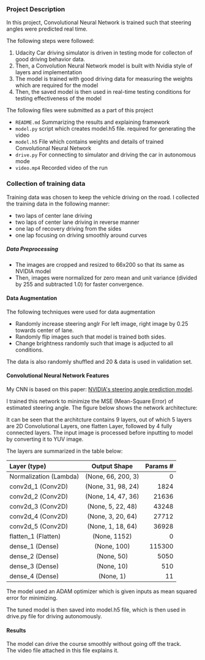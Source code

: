 ### Project Description

In this project, Convolutional Neural Network is trained such that steering angles were predicted real time.

The following steps were followed:

1. Udacity Car driving simulator is driven in testing mode for collecton of good driving behavior data.
2. Then, a Convolution Neural Network model is built with Nvidia style of layers and implementation
3. The model is trained with good driving data for measuring the weights which are required for the model
4. Then, the saved model is then used in real-time testing conditions for testing effectiveness of the model  

The following files were submitted as a part of this project
* `README.md` Summarizing the results and explaining framework
* `model.py` script which creates model.h5 file. required for generating the video
* `model.h5` File which contains weights and details of trained Convolutional Neural Network
* `drive.py` For connecting to simulator and driving the car in autonomous mode
* `video.mp4` Recorded video of the run

### Collection of training data
Training data was chosen to keep the vehicle driving on the road. I collected the training data in the following manner:
- two laps of center lane driving
- two laps of center lane driving in reverse manner
- one lap of recovery driving from the sides
- one lap focusing on driving smoothly around curves

##### Data Preprocessing
- The images are cropped and resized to 66x200 so that its same as NVIDIA model
- Then, images were normalized for zero mean and unit variance (divided by 255 and subtracted 1.0) for faster convergence.

#### Data Augmentation
The following techniques were used for data augmentation 

- Randomly increase steering anglr For left image, right image by 0.25 towards center of lane.
- Randomly flip images such that model is trained both sides.
- Change brightness randomly such that image is adjucted to all conditions.

The data is also randomly shuffled and 20 & data is used in validation set.

#### Convolutional Neural Network Features

My CNN is based on this paper: [NVIDIA's steering angle prediction model](https://devblogs.nvidia.com/parallelforall/deep-learning-self-driving-cars/).

I trained this network to minimize the MSE (Mean-Square Error) of estimated steering angle. The figure below shows the network architecture: 

It can be seen that the architcture contains 9 layers, out of which 5 layers are 2D Convolutional Layers, one flatten Layer, followed by 4 fully connected layers. The input image is processed before inputting to model by converting it to YUV image.

The layers are summarized in the table below:

|Layer (type)           |          Output Shape     |    Params # |  
|:---|:---:|---:|
| Normalization (Lambda)|      (None, 66, 200, 3)   |   0         |
| conv2d_1 (Conv2D)     |      (None, 31, 98, 24)   |   1824      |
| conv2d_2 (Conv2D)     |      (None, 14, 47, 36)   |   21636     |
| conv2d_3 (Conv2D)     |      (None, 5, 22, 48)    |   43248     |
| conv2d_4 (Conv2D)     |      (None, 3, 20, 64)    |   27712     |
| conv2d_5 (Conv2D)     |      (None, 1, 18, 64)    |   36928     |
| flatten_1 (Flatten)   |      (None, 1152)         |   0         |
| dense_1 (Dense)       |      (None, 100)          |   115300    |
| dense_2 (Dense)       |      (None, 50)           |   5050      |
| dense_3 (Dense)       |      (None, 10)           |   510       |
| dense_4 (Dense)       |      (None, 1)            |   11        |       

The model used an ADAM optimizer which is given inputs as mean squared error for minimizing.

The tuned model is then saved into model.h5 file, which is then used in drive.py file for driving autonomously.

#### Results
The model can drive the course smoothly without going off the track.  
The video file attached in this file explains it. 
